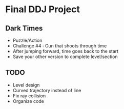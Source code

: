 # Final DDJ Project

## Dark Times
 - Puzzle/Action
 - Challenge #4 : Gun that shoots through time
 - After jumping forward, time goes back to the start
 - Save your other version to complete level/section

## TODO
 - Level design
 - Curved trajectory instead of line
 - Fix ray collision
 - Organize code
